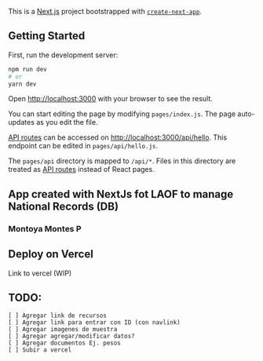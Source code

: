 This is a [Next.js](https://nextjs.org/) project bootstrapped with [`create-next-app`](https://github.com/vercel/next.js/tree/canary/packages/create-next-app).

## Getting Started

First, run the development server:

```bash
npm run dev
# or
yarn dev
```

Open [http://localhost:3000](http://localhost:3000) with your browser to see the result.

You can start editing the page by modifying `pages/index.js`. The page auto-updates as you edit the file.

[API routes](https://nextjs.org/docs/api-routes/introduction) can be accessed on [http://localhost:3000/api/hello](http://localhost:3000/api/hello). This endpoint can be edited in `pages/api/hello.js`.

The `pages/api` directory is mapped to `/api/*`. Files in this directory are treated as [API routes](https://nextjs.org/docs/api-routes/introduction) instead of React pages.

## App created with NextJs fot LAOF to manage National Records (DB)

### Montoya Montes P


## Deploy on Vercel

Link to vercel (WIP)

## TODO:
    [ ] Agregar link de recursos
    [ ] Agregar link para entrar con ID (con navlink)
    [ ] Agregar imagenes de muestra
    [ ] Agregar agregar/modificar datos?
    [ ] Agregar documentos Ej. pesos
    [ ] Subir a vercel